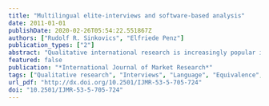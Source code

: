 ```yaml
---
title: "Multilingual elite-interviews and software-based analysis"
date: 2011-01-01
publishDate: 2020-02-26T05:54:22.551867Z
authors: ["Rudolf R. Sinkovics", "Elfriede Penz"]
publication_types: ["2"]
abstract: "Qualitative international research is increasingly popular in marketing, management and business practice. Cultural dimensions, most importantly language, play a central role in this research context. The importance of language in the context of questionnaire design and international data gathering has long been stressed in various sources (Pike 1966; Brislin 1970; Piekkari & Welch 2004). However, the practice of qualitative data collection and analysis has not been addressed sufficiently, although new and innovative software-based tools are available to help these efforts. This paper deals with methodological and practical issues in analysing qualitative interviews with corporate elites. We illustrate conceptual challenges in setting up qualitative projects that build on interviewing corporate elites and address practical implementation issues in terms of multilingual coding, node creation and theory building by means of computer assisted qualitative data analysis software (CAQDAS). To this end a specific empirical example will be used. "
featured: false
publication: "*International Journal of Market Research*"
tags: ["Qualitative research", "Interviews", "Language", "Equivalence", "CAQDAS"]
url_pdf: "http://dx.doi.org/10.2501/IJMR-53-5-705-724"
doi: "10.2501/IJMR-53-5-705-724"
---
```


